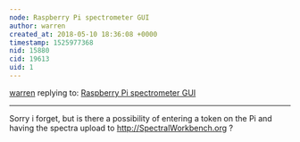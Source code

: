 ```yaml
---
node: Raspberry Pi spectrometer GUI
author: warren
created_at: 2018-05-10 18:36:08 +0000
timestamp: 1525977368
nid: 15880
cid: 19613
uid: 1
---
```




[warren](../profile/warren) replying to: [Raspberry Pi spectrometer GUI](../notes/cedarlodge/03-07-2018/raspberry-pi-spectrometer-gui)

----
Sorry i forget, but is there a possibility of entering a token on the Pi and having the spectra upload to http://SpectralWorkbench.org ? 